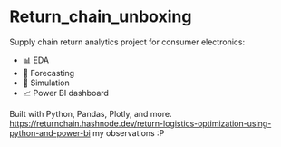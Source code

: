 # Return_chain_unboxing

Supply chain return analytics project for consumer electronics:
- 📊 EDA
- 🔮 Forecasting
- 🔁 Simulation
- 📈 Power BI dashboard

Built with Python, Pandas, Plotly, and more.
https://returnchain.hashnode.dev/return-logistics-optimization-using-python-and-power-bi my observations :P
